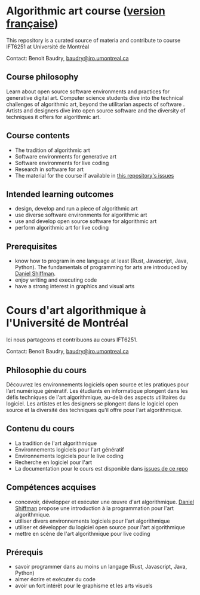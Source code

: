 # Algorithmic art course ([version française](https://github.com/bbaudry/algorithmic-art-course/blob/main/README.md#cours-dart-algorithmique-%C3%A0-luniversit%C3%A9-de-montr%C3%A9al))

This repository is a curated source of materia and contribute to course IFT6251 at Université de Montréal  

Contact: Benoit Baudry, <baudry@iro.umontreal.ca>

## Course philosophy

Learn about open source software environments and practices for generative digital art.
Computer science students dive into the technical challenges of algorithmic art, beyond the utilitarian aspects of software .
Artists and designers dive into open source software and the diversity of techniques it offers for algorithmic art.

## Course contents

- The tradition of algorithmic art
- Software environments for generative art
- Software environments for live coding
- Research in software for art
- The material for the course if available in [this repository's issues](https://github.com/rethread-studio/algorithmic-art-course/issues)
  
## Intended learning outcomes

- design, develop and run a piece of algorithmic art
- use diverse software environments for algorithmic art
- use and develop open source software for algorithmic art
- perform algorithmic art for live coding

## Prerequisites
- know how to program in one language at least (Rust, Javascript, Java, Python). The fundamentals of programming for arts are introduced by [Daniel Shiffman](https://thecodingtrain.com/). 
- enjoy writing and executing code
- have a strong interest in graphics and visual arts

# Cours d'art algorithmique à l'Université de Montréal 

Ici nous partageons et contribuons au cours IFT6251. 

Contact: Benoit Baudry, <baudry@iro.umontreal.ca>

## Philosophie du cours

Découvrez les environnements logiciels open source et les pratiques pour l’art numérique génératif.
Les étudiants en informatique plongent dans les défis techniques de l'art algorithmique, au-delà des aspects utilitaires du logiciel.
Les artistes et les designers se plongent dans le logiciel open source et la diversité des techniques qu'il offre pour l'art algorithmique.

## Contenu du cours

- La tradition de l'art algorithmique
- Environnements logiciels pour l'art génératif
- Environnements logiciels pour le live coding
- Recherche en logiciel pour l'art
- La documentation pour le cours est disponible dans [issues de ce repo](https://github.com/rethread-studio/algorithmic-art-course/issues)

  
## Compétences acquises

- concevoir, développer et exécuter une œuvre d'art algorithmique. [Daniel Shiffman](https://thecodingtrain.com/) propose une introduction à la programmation pour l'art algorithmique. 
- utiliser divers environnements logiciels pour l'art algorithmique
- utiliser et développer du logiciel open source pour l'art algorithmique
- mettre en scène de l'art algorithmique pour live coding

## Prérequis
- savoir programmer dans au moins un langage (Rust, Javascript, Java, Python)
- aimer écrire et exécuter du code
- avoir un fort intérêt pour le graphisme et les arts visuels
